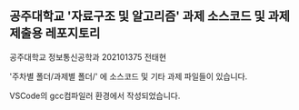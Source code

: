 ## 공주대학교 '자료구조 및 알고리즘' 과제 소스코드 및 과제 제출용 레포지토리

공주대학교 정보통신공학과 202101375 전태현

'주차별 폴더/과제별 폴더/' 에 소스코드 및 기타 과제 파일들이 있습니다.

VSCode의 gcc컴파일러 환경에서 작성되었습니다.
